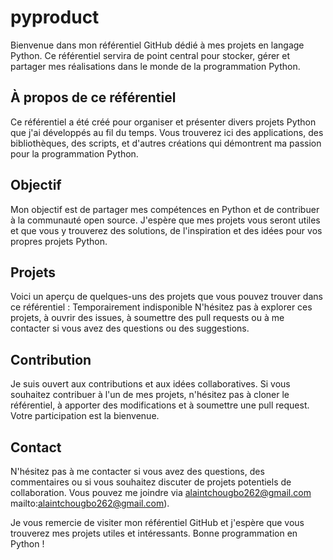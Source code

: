 # pyproduct
Bienvenue dans mon référentiel GitHub dédié à mes projets en langage Python. Ce référentiel servira de point central pour stocker, gérer et partager mes réalisations dans le monde de la programmation Python.

## À propos de ce référentiel

Ce référentiel a été créé pour organiser et présenter divers projets Python que j'ai développés au fil du temps. Vous trouverez ici des applications, des bibliothèques, des scripts, et d'autres créations qui démontrent ma passion pour la programmation Python.

## Objectif

Mon objectif est de partager mes compétences en Python et de contribuer à la communauté open source. J'espère que mes projets vous seront utiles et que vous y trouverez des solutions, de l'inspiration et des idées pour vos propres projets Python.

## Projets

Voici un aperçu de quelques-uns des projets que vous pouvez trouver dans ce référentiel :
Temporairement indisponible
N'hésitez pas à explorer ces projets, à ouvrir des issues, à soumettre des pull requests ou à me contacter si vous avez des questions ou des suggestions.

## Contribution

Je suis ouvert aux contributions et aux idées collaboratives. Si vous souhaitez contribuer à l'un de mes projets, n'hésitez pas à cloner le référentiel, à apporter des modifications et à soumettre une pull request. Votre participation est la bienvenue.

## Contact

N'hésitez pas à me contacter si vous avez des questions, des commentaires ou si vous souhaitez discuter de projets potentiels de collaboration. Vous pouvez me joindre via alaintchougbo262@gmail.com mailto:alaintchougbo262@gmail.com).

Je vous remercie de visiter mon référentiel GitHub et j'espère que vous trouverez mes projets utiles et intéressants. Bonne programmation en Python !

